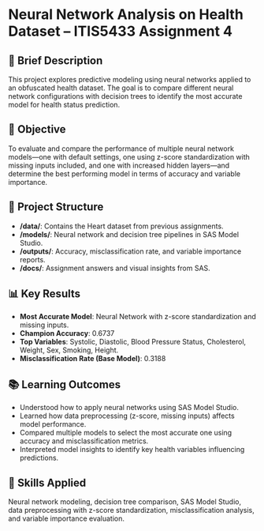 # Neural Network Analysis on Health Dataset – ITIS5433 Assignment 4

## 📌 Brief Description
This project explores predictive modeling using neural networks applied to an obfuscated health dataset. The goal is to compare different neural network configurations with decision trees to identify the most accurate model for health status prediction.

## 🎯 Objective
To evaluate and compare the performance of multiple neural network models—one with default settings, one using z-score standardization with missing inputs included, and one with increased hidden layers—and determine the best performing model in terms of accuracy and variable importance.

## 📁 Project Structure
- **/data/**: Contains the Heart dataset from previous assignments.
- **/models/**: Neural network and decision tree pipelines in SAS Model Studio.
- **/outputs/**: Accuracy, misclassification rate, and variable importance reports.
- **/docs/**: Assignment answers and visual insights from SAS.

## 📊 Key Results
- **Most Accurate Model**: Neural Network with z-score standardization and missing inputs.
- **Champion Accuracy**: 0.6737
- **Top Variables**: Systolic, Diastolic, Blood Pressure Status, Cholesterol, Weight, Sex, Smoking, Height.
- **Misclassification Rate (Base Model)**: 0.3188

## 📚 Learning Outcomes
- Understood how to apply neural networks using SAS Model Studio.
- Learned how data preprocessing (z-score, missing inputs) affects model performance.
- Compared multiple models to select the most accurate one using accuracy and misclassification metrics.
- Interpreted model insights to identify key health variables influencing predictions.

## 🧠 Skills Applied
Neural network modeling, decision tree comparison, SAS Model Studio, data preprocessing with z-score standardization, misclassification analysis, and variable importance evaluation.
